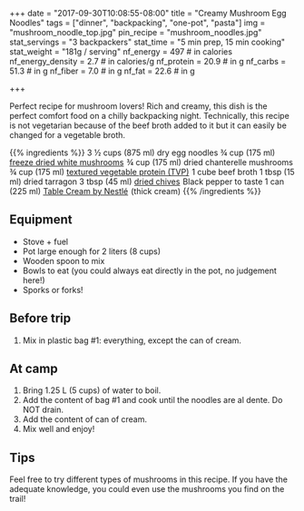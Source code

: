 +++
date = "2017-09-30T10:08:55-08:00"
title = "Creamy Mushroom Egg Noodles"
tags = ["dinner", "backpacking", "one-pot", "pasta"]
img = "mushroom_noodle_top.jpg"
pin_recipe = "mushroom_noodles.jpg"
stat_servings = "3 backpackers"
stat_time = "5 min prep, 15 min cooking"
stat_weight = "181g / serving"
nf_energy = 497 # in calories
nf_energy_density = 2.7 # in calories/g
nf_protein = 20.9 # in g
nf_carbs = 51.3 # in g
nf_fiber = 7.0 # in g
nf_fat = 22.6 # in g

+++

Perfect recipe for mushroom lovers! Rich and creamy, this dish is the perfect comfort food on a chilly backpacking night. Technically, this recipe is not vegetarian because of the beef broth added to it but it can easily be changed for a vegetable broth. 

{{% ingredients %}}
3 ½  cups (875 ml) dry egg noodles
¾ cup (175 ml) <a target="_blank" href="https://www.amazon.com/gp/product/B0084FTR3O/ref=as_li_tl?ie=UTF8&camp=1789&creative=9325&creativeASIN=B0084FTR3O&linkCode=as2&tag=gourmethiking-20&linkId=a439774fda24a7e58b54e02ab2c557ac">freeze dried white mushrooms</a><img src="//ir-na.amazon-adsystem.com/e/ir?t=gourmethiking-20&l=am2&o=1&a=B0084FTR3O" width="1" height="1" border="0" alt="" style="border:none !important; margin:0px !important;" />
¾ cup (175 ml) dried chanterelle mushrooms
¾ cup (175 ml) <a target="_blank" href="https://www.amazon.com/gp/product/B001O8KG74/ref=as_li_tl?ie=UTF8&camp=1789&creative=9325&creativeASIN=B001O8KG74&linkCode=as2&tag=gourmethiking-20&linkId=aa10f3cdf53a5f6a2c7ad1aed9b2ab46">textured vegetable protein (TVP)</a><img src="//ir-na.amazon-adsystem.com/e/ir?t=gourmethiking-20&l=am2&o=1&a=B001O8KG74" width="1" height="1" border="0" alt="" style="border:none !important; margin:0px !important;" />
1 cube beef broth
1 tbsp (15 ml) dried tarragon
3 tbsp (45 ml) <a target="_blank" href="https://www.amazon.com/gp/product/B007C7IGTQ/ref=as_li_tl?ie=UTF8&camp=1789&creative=9325&creativeASIN=B007C7IGTQ&linkCode=as2&tag=gourmethiking-20&linkId=f4af7ca9eb5b401ed64af271716268bb">dried chives</a><img src="//ir-na.amazon-adsystem.com/e/ir?t=gourmethiking-20&l=am2&o=1&a=B007C7IGTQ" width="1" height="1" border="0" alt="" style="border:none !important; margin:0px !important;" />
Black pepper to taste
1 can (225 ml) <a target="_blank" href="https://www.amazon.com/gp/product/B00D31FJ0E/ref=as_li_tl?ie=UTF8&camp=1789&creative=9325&creativeASIN=B00D31FJ0E&linkCode=as2&tag=gourmethiking-20&linkId=021c02757c8dce2b539f6197d711bc20">Table Cream by Nestlé</a><img src="//ir-na.amazon-adsystem.com/e/ir?t=gourmethiking-20&l=am2&o=1&a=B00D31FJ0E" width="1" height="1" border="0" alt="" style="border:none !important; margin:0px !important;" /> (thick cream)
{{% /ingredients %}}

## Equipment
- Stove + fuel
- Pot large enough for 2 liters (8 cups)
- Wooden spoon to mix
- Bowls to eat (you could always eat directly in the pot, no judgement here!)
- Sporks or forks!
 
## Before trip
1. Mix in plastic bag #1: everything, except the can of cream.
 
## At camp
1. Bring 1.25 L (5 cups) of water to boil.
1. Add the content of bag #1 and cook  until the noodles are al dente. Do NOT drain.
1. Add the content of can of cream.
1. Mix well and enjoy!

## Tips
Feel free to try different types of mushrooms in this recipe. If you have the adequate knowledge, you could even use the mushrooms you find on the trail!

